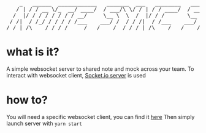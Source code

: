 <pre>
    _   ______  ____________   _______  ___   ________   _____ __________ _    ____________ 
   / | / / __ \/_  __/ ____/  / ___/\ \/ / | / / ____/  / ___// ____/ __ \ |  / / ____/ __ \
  /  |/ / / / / / / / __/     \__ \  \  /  |/ / /       \__ \/ __/ / /_/ / | / / __/ / /_/ /
 / /|  / /_/ / / / / /___    ___/ /  / / /|  / /___    ___/ / /___/ _, _/| |/ / /___/ _, _/ 
/_/ |_/\____/ /_/ /_____/   /____/  /_/_/ |_/\____/   /____/_____/_/ |_| |___/_____/_/ |_|  
</pre>

# what is it?

A simple websocket server to shared note and mock across your team.
To interact with websocket client, [Socket.io server](https://socket.io/) is used

# how to?

You will need a specific websocket client, you can find it [here](https://github.com/Armoredbrain/notesync-client)
Then simply launch server with `yarn start`
